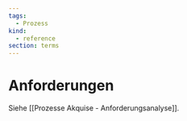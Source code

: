 ```yaml
---
tags:
  - Prozess
kind:
  - reference
section: terms
---
```

# Anforderungen

Siehe [[Prozesse Akquise - Anforderungsanalyse]].